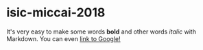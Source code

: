 # isic-miccai-2018

It's very easy to make some words **bold** and other words *italic* with Markdown. You can even [link to Google!](http://google.com)
